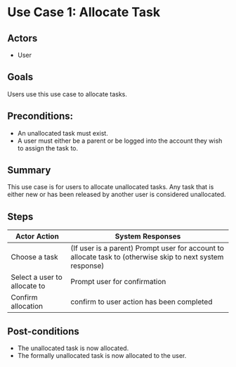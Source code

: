 # Use Case 1: Allocate Task

## Actors
* User

## Goals
Users use this use case to allocate tasks.

## Preconditions:
* An unallocated task must exist.
* A user must either be a parent or be logged into the account they wish to assign the task to.

## Summary
This use case is for users to allocate unallocated tasks. Any task that is either new or has been released by another user is considered unallocated.

## Steps
| Actor Action | System Responses |
| --- | --- |
| Choose a task | (If user is a parent) Prompt user for account to allocate task to (otherwise skip to next system response) |
| Select a user to allocate to | Prompt user for confirmation
| Confirm allocation | confirm to user action has been completed |

## Post-conditions
* The unallocated task is now allocated.
* The formally unallocated task is now allocated to the user.
